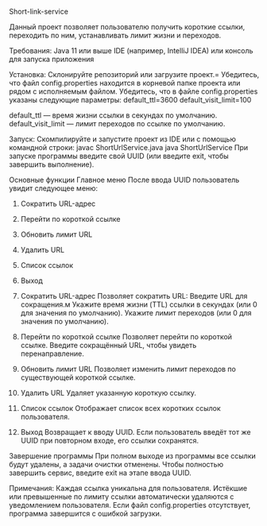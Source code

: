 Short-link-service

Данный проект позволяет пользователю получить короткие ссылки, переходить по ним, устанавливать лимит жизни и переходов.

Требования:
Java 11 или выше
IDE (например, IntelliJ IDEA) или консоль для запуска приложения

Установка:
Склонируйте репозиторий или загрузите проект.=
Убедитесь, что файл config.properties находится в корневой папке проекта или рядом с исполняемым файлом.
Убедитесь, что в файле config.properties указаны следующие параметры:
default_ttl=3600
default_visit_limit=100

default_ttl — время жизни ссылки в секундах по умолчанию.
default_visit_limit — лимит переходов по ссылке по умолчанию.

Запуск:
Скомпилируйте и запустите проект из IDE или с помощью командной строки:
javac ShortUrlService.java
java ShortUrlService
При запуске программы введите свой UUID (или введите exit, чтобы завершить выполнение).

Основные функции
Главное меню
После ввода UUID пользователь увидит следующее меню:
1. Сократить URL-адрес
2. Перейти по короткой ссылке
3. Обновить лимит URL
4. Удалить URL
5. Список ссылок
6. Выход
  
1. Сократить URL-адрес
Позволяет сократить URL:
Введите URL для сокращения.м
Укажите время жизни (TTL) ссылки в секундах (или 0 для значения по умолчанию).
Укажите лимит переходов (или 0 для значения по умолчанию).

2. Перейти по короткой ссылке
Позволяет перейти по короткой ссылке. Введите сокращённый URL, чтобы увидеть перенаправление.

3. Обновить лимит URL
Позволяет изменить лимит переходов по существующей короткой ссылке.

4. Удалить URL
Удаляет указанную короткую ссылку.

5. Список ссылок
Отображает список всех коротких ссылок пользователя.

6. Выход
Возвращает к вводу UUID. Если пользователь введёт тот же UUID при повторном входе, его ссылки сохранятся.

Завершение программы
При полном выходе из программы все ссылки будут удалены, а задачи очистки отменены. Чтобы полностью завершить сервис, введите exit на этапе ввода UUID.

Примечания:
Каждая ссылка уникальна для пользователя.
Истёкшие или превышенные по лимиту ссылки автоматически удаляются с уведомлением пользователя.
Если файл config.properties отсутствует, программа завершится с ошибкой загрузки.
